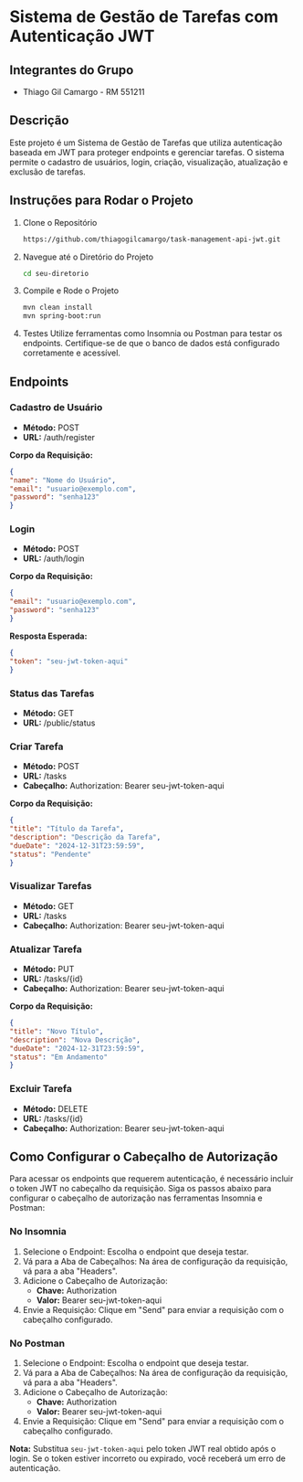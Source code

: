 # Sistema de Gestão de Tarefas com Autenticação JWT

## Integrantes do Grupo
- Thiago Gil Camargo - RM 551211

## Descrição
Este projeto é um Sistema de Gestão de Tarefas que utiliza autenticação baseada em JWT para proteger endpoints e gerenciar tarefas. O sistema permite o cadastro de usuários, login, criação, visualização, atualização e exclusão de tarefas.

## Instruções para Rodar o Projeto

1. Clone o Repositório

    ```bash
    https://github.com/thiagogilcamargo/task-management-api-jwt.git
    ```

2. Navegue até o Diretório do Projeto

    ```bash
    cd seu-diretorio
    ```

3. Compile e Rode o Projeto

    ```bash
    mvn clean install
    mvn spring-boot:run
    ```

4. Testes
   Utilize ferramentas como Insomnia ou Postman para testar os endpoints. Certifique-se de que o banco de dados está configurado corretamente e acessível.

## Endpoints

### Cadastro de Usuário
- **Método:** POST
- **URL:** /auth/register

**Corpo da Requisição:**
```json
{
"name": "Nome do Usuário",
"email": "usuario@exemplo.com",
"password": "senha123"
}
```

### Login
- **Método:** POST
- **URL:** /auth/login

**Corpo da Requisição:**
```json
{
"email": "usuario@exemplo.com",
"password": "senha123"
}
```

**Resposta Esperada:**
```json
{
"token": "seu-jwt-token-aqui"
}
```

### Status das Tarefas
- **Método:** GET
- **URL:** /public/status

### Criar Tarefa
- **Método:** POST
- **URL:** /tasks
- **Cabeçalho:** Authorization: Bearer seu-jwt-token-aqui

**Corpo da Requisição:**
```json
{
"title": "Título da Tarefa",
"description": "Descrição da Tarefa",
"dueDate": "2024-12-31T23:59:59",
"status": "Pendente"
}
```

### Visualizar Tarefas
- **Método:** GET
- **URL:** /tasks
- **Cabeçalho:** Authorization: Bearer seu-jwt-token-aqui

### Atualizar Tarefa
- **Método:** PUT
- **URL:** /tasks/{id}
- **Cabeçalho:** Authorization: Bearer seu-jwt-token-aqui

**Corpo da Requisição:**
```json
{
"title": "Novo Título",
"description": "Nova Descrição",
"dueDate": "2024-12-31T23:59:59",
"status": "Em Andamento"
}
```

### Excluir Tarefa
- **Método:** DELETE
- **URL:** /tasks/{id}
- **Cabeçalho:** Authorization: Bearer seu-jwt-token-aqui

## Como Configurar o Cabeçalho de Autorização

Para acessar os endpoints que requerem autenticação, é necessário incluir o token JWT no cabeçalho da requisição. Siga os passos abaixo para configurar o cabeçalho de autorização nas ferramentas Insomnia e Postman:

### No Insomnia
1. Selecione o Endpoint: Escolha o endpoint que deseja testar.
2. Vá para a Aba de Cabeçalhos: Na área de configuração da requisição, vá para a aba "Headers".
3. Adicione o Cabeçalho de Autorização:
    - **Chave:** Authorization
    - **Valor:** Bearer seu-jwt-token-aqui
4. Envie a Requisição: Clique em "Send" para enviar a requisição com o cabeçalho configurado.

### No Postman
1. Selecione o Endpoint: Escolha o endpoint que deseja testar.
2. Vá para a Aba de Cabeçalhos: Na área de configuração da requisição, vá para a aba "Headers".
3. Adicione o Cabeçalho de Autorização:
    - **Chave:** Authorization
    - **Valor:** Bearer seu-jwt-token-aqui
4. Envie a Requisição: Clique em "Send" para enviar a requisição com o cabeçalho configurado.

**Nota:** Substitua `seu-jwt-token-aqui` pelo token JWT real obtido após o login. Se o token estiver incorreto ou expirado, você receberá um erro de autenticação.
